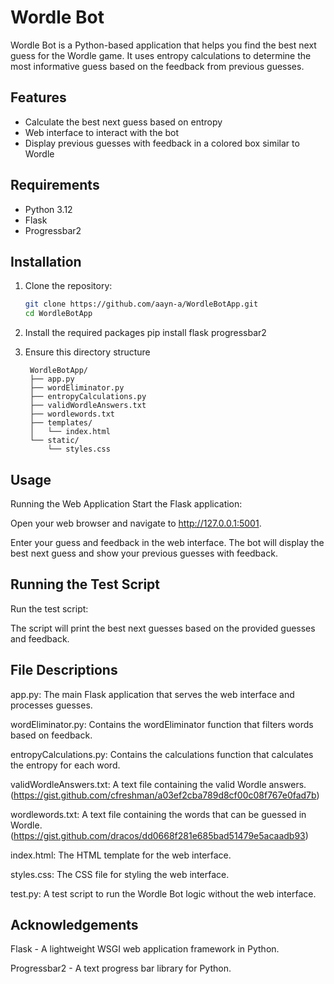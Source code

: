 # Wordle Bot

Wordle Bot is a Python-based application that helps you find the best next guess for the Wordle game. It uses entropy calculations to determine the most informative guess based on the feedback from previous guesses.

## Features

- Calculate the best next guess based on entropy
- Web interface to interact with the bot
- Display previous guesses with feedback in a colored box similar to Wordle

## Requirements

- Python 3.12
- Flask
- Progressbar2

## Installation

1. Clone the repository:

   ```sh
   git clone https://github.com/aayn-a/WordleBotApp.git
   cd WordleBotApp


2. Install the required packages
   pip install flask progressbar2

3. Ensure this directory structure
   
        WordleBotApp/
        ├── app.py
        ├── wordEliminator.py
        ├── entropyCalculations.py
        ├── validWordleAnswers.txt
        ├── wordlewords.txt
        ├── templates/
        │   └── index.html
        └── static/
            └── styles.css


## Usage
Running the Web Application
Start the Flask application:

Open your web browser and navigate to http://127.0.0.1:5001.

Enter your guess and feedback in the web interface. The bot will display the best next guess and show your previous guesses with feedback.

## Running the Test Script
Run the test script:

The script will print the best next guesses based on the provided guesses and feedback.

## File Descriptions
app.py: The main Flask application that serves the web interface and processes guesses.

wordEliminator.py: Contains the wordEliminator function that filters words based on feedback.

entropyCalculations.py: Contains the calculations function that calculates the entropy for each word.

validWordleAnswers.txt: A text file containing the valid Wordle answers. (https://gist.github.com/cfreshman/a03ef2cba789d8cf00c08f767e0fad7b)

wordlewords.txt: A text file containing the words that can be guessed in Wordle. (https://gist.github.com/dracos/dd0668f281e685bad51479e5acaadb93)

index.html: The HTML template for the web interface.

styles.css: The CSS file for styling the web interface.

test.py: A test script to run the Wordle Bot logic without the web interface.


## Acknowledgements

Flask - A lightweight WSGI web application framework in Python.

Progressbar2 - A text progress bar library for Python.

